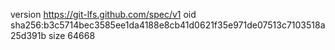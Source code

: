 version https://git-lfs.github.com/spec/v1
oid sha256:b3c5714bec3585ee1da4188e8cb41d0621f35e971de07513c7103518a25d391b
size 64668
